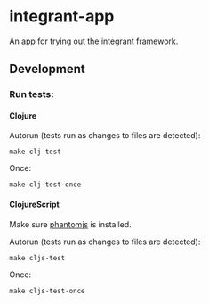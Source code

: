 # integrant-app

An app for trying out the integrant framework.

## Development

### Run tests:

#### Clojure

Autorun (tests run as changes to files are detected):
```
make clj-test
```

Once:
```
make clj-test-once
```

#### ClojureScript
Make sure [phantomjs](http://phantomjs.org/) is installed.

Autorun (tests run as changes to files are detected):
```
make cljs-test
```
Once: 
```
make cljs-test-once
```
